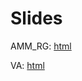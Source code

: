 # Slides

AMM_RG: [html](https://rawcdn.githack.com/hans-mtz/Slides/5acaa39a51ff4333ed0285d8ed3c096f7bf01d52/prod_fun/prod_fun_html.html)

VA: [html](https://rawcdn.githack.com/hans-mtz/Slides/5acaa39a51ff4333ed0285d8ed3c096f7bf01d52/prod_fun/prod_fun_html.html)
